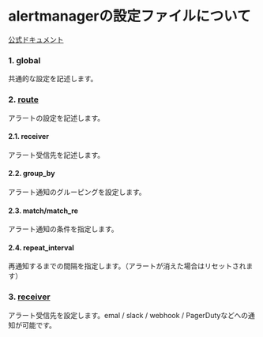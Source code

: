 # alertmanagerの設定ファイルについて
[公式ドキュメント](https://prometheus.io/docs/alerting/latest/configuration/)
### 1. global
共通的な設定を記述します。
### 2. [route](https://prometheus.io/docs/alerting/latest/configuration/#route)
アラートの設定を記述します。
#### 2.1. receiver
アラート受信先を記述します。
#### 2.2. group_by
アラート通知のグルーピングを設定します。
#### 2.3. match/match_re
アラート通知の条件を指定します。
#### 2.4. repeat_interval
再通知するまでの間隔を指定します。（アラートが消えた場合はリセットされます）
### 3. [receiver](https://prometheus.io/docs/alerting/latest/configuration/#receiver)
アラート受信先を設定します。emal / slack / webhook / PagerDutyなどへの通知が可能です。
